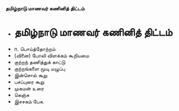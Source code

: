 **தமிழ்நாடு மாணவர் கணினித் திட்டம்**
- # தமிழ்நாடு மாணவர் கணினித் திட்டம்
- n. பொய்த்தோற்றம்
- (வினை) போலி விளக்கம் கூறியமை
- குற்றந் தணித்துக் காட்டு
- குற்றங்களை மூடி மழுப்பு
- இன்சொல் கூறு
- பசப்புரை கூறு
- முகமன் உரை
- கெஞ்சு
- இசசகம் பேசு.

